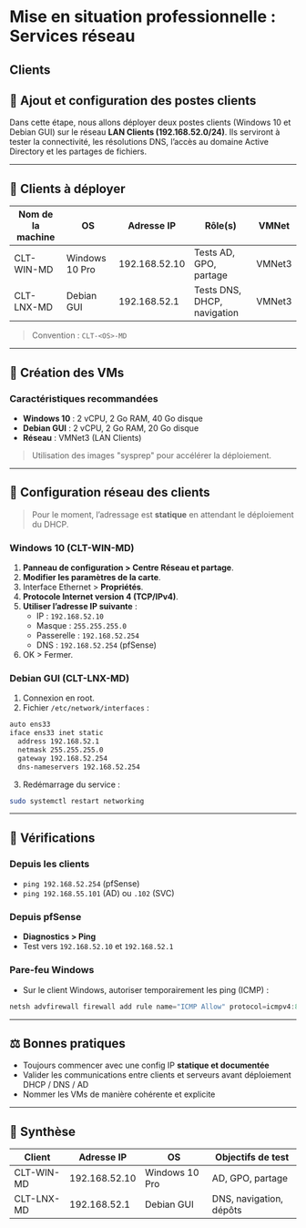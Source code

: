 # Mise en situation professionnelle : Services réseau

## Clients

## 🚀 Ajout et configuration des postes clients

Dans cette étape, nous allons déployer deux postes clients (Windows 10 et Debian GUI) sur le réseau **LAN Clients (192.168.52.0/24)**. Ils serviront à tester la connectivité, les résolutions DNS, l’accès au domaine Active Directory et les partages de fichiers.

---

## 📁 Clients à déployer

|Nom de la machine|OS|Adresse IP|Rôle(s)|VMNet|
|---|---|---|---|---|
|CLT-WIN-MD|Windows 10 Pro|192.168.52.10|Tests AD, GPO, partage|VMNet3|
|CLT-LNX-MD|Debian GUI|192.168.52.1|Tests DNS, DHCP, navigation|VMNet3|

> Convention : `CLT-<OS>-MD`

---

## 🔧 Création des VMs

### Caractéristiques recommandées

- **Windows 10** : 2 vCPU, 2 Go RAM, 40 Go disque
- **Debian GUI** : 2 vCPU, 2 Go RAM, 20 Go disque
- **Réseau** : VMNet3 (LAN Clients)

> Utilisation des images "sysprep" pour accélérer la déploiement.

---

## 🔌 Configuration réseau des clients

> Pour le moment, l’adressage est **statique** en attendant le déploiement du DHCP.

### Windows 10 (CLT-WIN-MD)

1. **Panneau de configuration > Centre Réseau et partage**.
2. **Modifier les paramètres de la carte**.
3. Interface Ethernet > **Propriétés**.
4. **Protocole Internet version 4 (TCP/IPv4)**.
5. **Utiliser l’adresse IP suivante** :
    - IP : `192.168.52.10`
    - Masque : `255.255.255.0`
    - Passerelle : `192.168.52.254`
    - DNS : `192.168.52.254` (pfSense)
6. OK > Fermer.

### Debian GUI (CLT-LNX-MD)

1. Connexion en root.
2. Fichier `/etc/network/interfaces` :

```bash
auto ens33
iface ens33 inet static
  address 192.168.52.1
  netmask 255.255.255.0
  gateway 192.168.52.254
  dns-nameservers 192.168.52.254
```

3. Redémarrage du service :

```bash
sudo systemctl restart networking
```

---

## 🚧 Vérifications

### Depuis les clients

- `ping 192.168.52.254` (pfSense)
- `ping 192.168.55.101` (AD) ou `.102` (SVC)

### Depuis pfSense

- **Diagnostics > Ping**
- Test vers `192.168.52.10` et `192.168.52.1`

### Pare-feu Windows

- Sur le client Windows, autoriser temporairement les ping (ICMP) :

```powershell
netsh advfirewall firewall add rule name="ICMP Allow" protocol=icmpv4:8,any dir=in action=allow
```

---

## ⚖️ Bonnes pratiques

- Toujours commencer avec une config IP **statique et documentée**
- Valider les communications entre clients et serveurs avant déploiement DHCP / DNS / AD
- Nommer les VMs de manière cohérente et explicite

---

## 📄 Synthèse

|Client|Adresse IP|OS|Objectifs de test|
|---|---|---|---|
|CLT-WIN-MD|192.168.52.10|Windows 10 Pro|AD, GPO, partage|
|CLT-LNX-MD|192.168.52.1|Debian GUI|DNS, navigation, dépôts|
